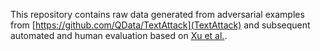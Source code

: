 This repository contains raw data generated from adversarial examples from [https://github.com/QData/TextAttack](TextAttack) and subsequent automated and human evaluation based on [Xu et al.](https://arxiv.org/abs/2001.07820).
